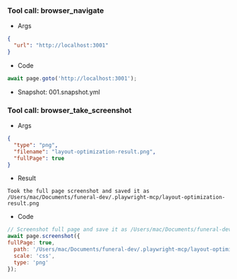 
### Tool call: browser_navigate
- Args
```json
{
  "url": "http://localhost:3001"
}
```
- Code
```js
await page.goto('http://localhost:3001');
```
- Snapshot: 001.snapshot.yml


### Tool call: browser_take_screenshot
- Args
```json
{
  "type": "png",
  "filename": "layout-optimization-result.png",
  "fullPage": true
}
```
- Result
```
Took the full page screenshot and saved it as /Users/mac/Documents/funeral-dev/.playwright-mcp/layout-optimization-result.png
```
- Code
```js
// Screenshot full page and save it as /Users/mac/Documents/funeral-dev/.playwright-mcp/layout-optimization-result.png
await page.screenshot({
fullPage: true,
  path: '/Users/mac/Documents/funeral-dev/.playwright-mcp/layout-optimization-result.png',
  scale: 'css',
  type: 'png'
});
```

